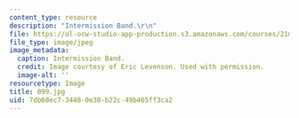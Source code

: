 ```yaml
---
content_type: resource
description: "Intermission Band.\r\n"
file: https://ol-ocw-studio-app-production.s3.amazonaws.com/courses/21m-873-theater-arts-topics-suburbia-january-iap-2008/7db68ec734480e30b22c49b465ff3ca2_099.jpg
file_type: image/jpeg
image_metadata:
  caption: Intermission Band.
  credit: Image courtesy of Eric Levenson. Used with permission.
  image-alt: ''
resourcetype: Image
title: 099.jpg
uid: 7db68ec7-3448-0e30-b22c-49b465ff3ca2
---
```

